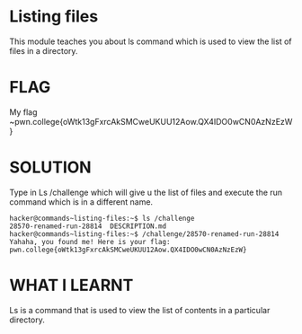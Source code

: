 # Listing files 

This module teaches you about ls command which is used to view the list of files in a directory.

# FLAG

My flag ~pwn.college{oWtk13gFxrcAkSMCweUKUU12Aow.QX4IDO0wCN0AzNzEzW}
# SOLUTION

Type in Ls /challenge which will give u the list of files and execute the run command which is in a different name.

```
hacker@commands~listing-files:~$ ls /challenge
28570-renamed-run-28814  DESCRIPTION.md
hacker@commands~listing-files:~$ /challenge/28570-renamed-run-28814
Yahaha, you found me! Here is your flag:
pwn.college{oWtk13gFxrcAkSMCweUKUU12Aow.QX4IDO0wCN0AzNzEzW}

```


# WHAT I LEARNT

Ls is a command that is used to  view the list of contents in a  particular directory.